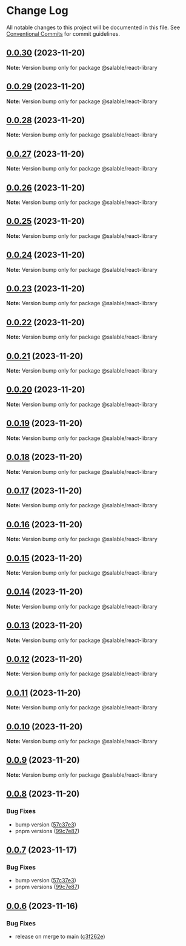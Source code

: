 # Change Log

All notable changes to this project will be documented in this file.
See [Conventional Commits](https://conventionalcommits.org) for commit guidelines.

## [0.0.30](https://github.com/Salable/salable-web-components-stenciljs/compare/v0.0.29...v0.0.30) (2023-11-20)

**Note:** Version bump only for package @salable/react-library





## [0.0.29](https://github.com/Salable/salable-web-components-stenciljs/compare/v0.0.28...v0.0.29) (2023-11-20)

**Note:** Version bump only for package @salable/react-library





## [0.0.28](https://github.com/Salable/salable-web-components-stenciljs/compare/v0.0.27...v0.0.28) (2023-11-20)

**Note:** Version bump only for package @salable/react-library





## [0.0.27](https://github.com/Salable/salable-web-components-stenciljs/compare/v0.0.26...v0.0.27) (2023-11-20)

**Note:** Version bump only for package @salable/react-library





## [0.0.26](https://github.com/Salable/salable-web-components-stenciljs/compare/v0.0.25...v0.0.26) (2023-11-20)

**Note:** Version bump only for package @salable/react-library





## [0.0.25](https://github.com/Salable/salable-web-components-stenciljs/compare/v0.0.24...v0.0.25) (2023-11-20)

**Note:** Version bump only for package @salable/react-library





## [0.0.24](https://github.com/Salable/salable-web-components-stenciljs/compare/v0.0.23...v0.0.24) (2023-11-20)

**Note:** Version bump only for package @salable/react-library





## [0.0.23](https://github.com/Salable/salable-web-components-stenciljs/compare/v0.0.22...v0.0.23) (2023-11-20)

**Note:** Version bump only for package @salable/react-library





## [0.0.22](https://github.com/Salable/salable-web-components-stenciljs/compare/v0.0.21...v0.0.22) (2023-11-20)

**Note:** Version bump only for package @salable/react-library





## [0.0.21](https://github.com/Salable/salable-web-components-stenciljs/compare/v0.0.20...v0.0.21) (2023-11-20)

**Note:** Version bump only for package @salable/react-library





## [0.0.20](https://github.com/Salable/salable-web-components-stenciljs/compare/v0.0.19...v0.0.20) (2023-11-20)

**Note:** Version bump only for package @salable/react-library





## [0.0.19](https://github.com/Salable/salable-web-components-stenciljs/compare/v0.0.18...v0.0.19) (2023-11-20)

**Note:** Version bump only for package @salable/react-library





## [0.0.18](https://github.com/Salable/salable-web-components-stenciljs/compare/v0.0.17...v0.0.18) (2023-11-20)

**Note:** Version bump only for package @salable/react-library





## [0.0.17](https://github.com/Salable/salable-web-components-stenciljs/compare/v0.0.16...v0.0.17) (2023-11-20)

**Note:** Version bump only for package @salable/react-library





## [0.0.16](https://github.com/Salable/salable-web-components-stenciljs/compare/v0.0.15...v0.0.16) (2023-11-20)

**Note:** Version bump only for package @salable/react-library





## [0.0.15](https://github.com/Salable/salable-web-components-stenciljs/compare/v0.0.14...v0.0.15) (2023-11-20)

**Note:** Version bump only for package @salable/react-library





## [0.0.14](https://github.com/Salable/salable-web-components-stenciljs/compare/v0.0.13...v0.0.14) (2023-11-20)

**Note:** Version bump only for package @salable/react-library





## [0.0.13](https://github.com/Salable/salable-web-components-stenciljs/compare/v0.0.12...v0.0.13) (2023-11-20)

**Note:** Version bump only for package @salable/react-library





## [0.0.12](https://github.com/Salable/salable-web-components-stenciljs/compare/v0.0.11...v0.0.12) (2023-11-20)

**Note:** Version bump only for package @salable/react-library





## [0.0.11](https://github.com/Salable/salable-web-components-stenciljs/compare/v0.0.10...v0.0.11) (2023-11-20)

**Note:** Version bump only for package @salable/react-library





## [0.0.10](https://github.com/Salable/salable-web-components-stenciljs/compare/v0.0.9...v0.0.10) (2023-11-20)

**Note:** Version bump only for package @salable/react-library





## [0.0.9](https://github.com/Salable/salable-web-components-stenciljs/compare/v0.0.8...v0.0.9) (2023-11-20)

**Note:** Version bump only for package @salable/react-library





## [0.0.8](https://github.com/Salable/salable-web-components-stenciljs/compare/v0.0.6...v0.0.8) (2023-11-20)


### Bug Fixes

* bump version ([57c37e3](https://github.com/Salable/salable-web-components-stenciljs/commit/57c37e3a1fa68971fb8846c01f289a7dc7244f51))
* pnpm versions ([99c7e87](https://github.com/Salable/salable-web-components-stenciljs/commit/99c7e879536739bf5579280e28b206d5b01b16c5))





## [0.0.7](https://github.com/Salable/salable-web-components-stenciljs/compare/v0.0.6...v0.0.7) (2023-11-17)


### Bug Fixes

* bump version ([57c37e3](https://github.com/Salable/salable-web-components-stenciljs/commit/57c37e3a1fa68971fb8846c01f289a7dc7244f51))
* pnpm versions ([99c7e87](https://github.com/Salable/salable-web-components-stenciljs/commit/99c7e879536739bf5579280e28b206d5b01b16c5))





## [0.0.6](https://github.com/Salable/salable-web-components-stenciljs/compare/v0.0.5...v0.0.6) (2023-11-16)


### Bug Fixes

* release on merge to main ([c3f262e](https://github.com/Salable/salable-web-components-stenciljs/commit/c3f262e396fa941cefc4da4bbc7f6ddd9d7671ca))
